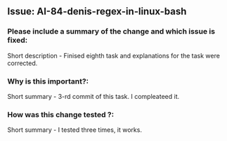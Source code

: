 ## Issue: AI-84-denis-regex-in-linux-bash

### Please include a summary of the change and which issue is fixed: 
Short description - Finised eighth task and explanations for the task were corrected.

### Why is this important?: 
Short summary - 3-rd commit of this task. I compleateed it.

### How was this change tested ?: 
Short summary - I tested three times, it works.
